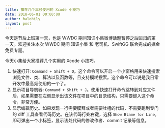```yaml
---
title: 推荐几个高频使用的 Xcode 小技巧
date: 2018-06-01 00:00:00
author: halohily
layout: post
---
```



今天是节后上班第一天，也是 WWDC 期间知识小集微博话题暂停之后回归的第一天。欢迎关注本次 WWDC 期间 知识小集 和 老司机、SwiftGG 联合完成的掘金免费专题。

今天小集给大家推荐几个实用的 Xcode 小技巧。
1. 快速打开: `Command + Shift + O`。这个命令可以开启一个小窗格用来快速搜索浏览文件、类、算法以及函数等，且支持模糊搜索。这个命令可以说是我日常开发中最高频使用的一个了。
2. 显示项目导航器: `Command + Shift + J`。使用快速打开命令跳转到对应文件后，如果需要在左侧显示出该文件在项目中的目录结构，只需要键入这个命令，非常方便。
3. 显示编辑历史。如果发现一行需要膜拜或者需要吐槽的代码，不需要跑到专门的 diff 工具查看代码历史。在该代码行处右键，选择  `Show Blame for Line`，即可弹出一个小标签，显示该处代码的修改作者、commit 记录等信息。
